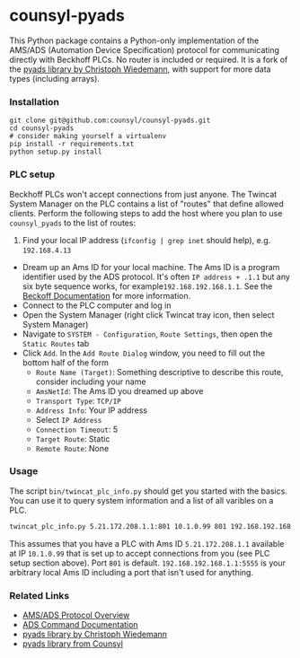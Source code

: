 counsyl-pyads
=============

This Python package contains a Python-only implementation of the AMS/ADS (Automation Device Specification) protocol for communicating directly with Beckhoff PLCs.
No router is included or required.
It is a fork of the [pyads library by Christoph Wiedemann](https://github.com/chwiede/pyads), with support for more data types (including arrays).


### Installation

```
git clone git@github.com:counsyl/counsyl-pyads.git
cd counsyl-pyads
# consider making yourself a virtualenv
pip install -r requirements.txt
python setup.py install
```

### PLC setup

Beckhoff PLCs won't accept connections from just anyone. The Twincat System Manager on the PLC contains a list of "routes" that define allowed clients. Perform the following steps to add the host where you plan to use `counsyl_pyads` to the list of routes:

 1. Find your local IP address (`ifconfig | grep inet` should help), e.g. `192.168.4.13`
 * Dream up an Ams ID for your local machine. The Ams ID is a program identifier used by the ADS protocol. It's often `IP address + .1.1` but any six byte sequence works, for example`192.168.192.168.1.1`. See the [Beckoff Documentation](https://infosys.beckhoff.com/english.php?content=../content/1033/tcadscommon/html/tcadscommon_remoteconnection.htm&id=) for more information.
 * Connect to the PLC computer and log in
 * Open the System Manager (right click Twincat tray icon, then select System Manager)
 * Navigate to `SYSTEM - Configuration`, `Route Settings`, then open the `Static Routes` tab
 * Click `Add`. In the `Add Route Dialog` window, you need to fill out the bottom half of the form
     * `Route Name (Target)`: Something descriptive to describe this route, consider including your name
     * `AmsNetId`: The Ams ID you dreamed up above
     * `Transport Type`: `TCP/IP`
     * `Address Info`: Your IP address
     * Select `IP Address`
     * `Connection Timeout`: 5
     * `Target Route`: Static
     * `Remote Route`: None


### Usage

The script `bin/twincat_plc_info.py` should get you started with the basics. You can use it to query system information and a list of all varibles on a PLC.

```bash
twincat_plc_info.py 5.21.172.208.1.1:801 10.1.0.99 801 192.168.192.168.1.1:5555
```

This assumes that you have a PLC with Ams ID `5.21.172.208.1.1` available at IP `10.1.0.99` that is set up to accept connections from you (see PLC setup section above). Port `801` is default. `192.168.192.168.1.1:5555` is your arbitrary local Ams ID including a port that isn't used for anything.


### Related Links

 * [AMS/ADS Protocol Overview](http://infosys.beckhoff.com/content/1033/bk9000/html/bt_ethernet%20ads%20potocols.htm?id=2222)
 * [ADS Command Documentation](http://infosys.beckhoff.com/english.php?content=../content/1033/TcAdsAmsSpec/HTML/TcAdsAmsSpec_Intro.htm)
 * [pyads library by Christoph Wiedemann](https://github.com/chwiede/pyads)
 * [pyads library from Counsyl](https://github.com/counsyl/counsyl-pyads)

